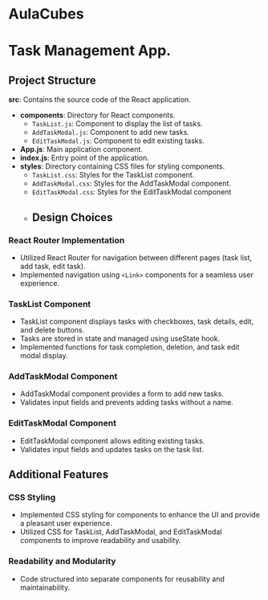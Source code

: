 # AulaCubes
# Task Management App.
## Project Structure
**src**: Contains the source code of the React application.
  - **components**: Directory for React components.
    - `TaskList.js`: Component to display the list of tasks.
    - `AddTaskModal.js`: Component to add new tasks.
    - `EditTaskModal.js`: Component to edit existing tasks.
  - **App.js**: Main application component.
  - **index.js**: Entry point of the application.
- **styles**: Directory containing CSS files for styling components.
  - `TaskList.css`: Styles for the TaskList component.
  - `AddTaskModal.css`: Styles for the AddTaskModal component.
  - `EditTaskModal.css`: Styles for the EditTaskModal component
  - ## Design Choices

### React Router Implementation
- Utilized React Router for navigation between different pages (task list, add task, edit task).
- Implemented navigation using `<Link>` components for a seamless user experience.

### TaskList Component
- TaskList component displays tasks with checkboxes, task details, edit, and delete buttons.
- Tasks are stored in state and managed using useState hook.
- Implemented functions for task completion, deletion, and task edit modal display.

### AddTaskModal Component
- AddTaskModal component provides a form to add new tasks.
- Validates input fields and prevents adding tasks without a name.

### EditTaskModal Component
- EditTaskModal component allows editing existing tasks.
- Validates input fields and updates tasks on the task list.

## Additional Features

### CSS Styling
- Implemented CSS styling for components to enhance the UI and provide a pleasant user experience.
- Utilized CSS for TaskList, AddTaskModal, and EditTaskModal components to improve readability and usability.

### Readability and Modularity
- Code structured into separate components for reusability and maintainability.
